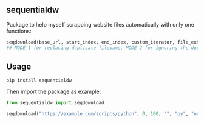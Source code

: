 ## sequentialdw

Package to help myself scrapping website files automatically with only one functions:
```py
seqdownload(base_url, start_index, end_index, custom_iterator, file_extension, output_folder, mode)
## MODE 1 for replacing duplicate filename, MODE 2 for ignoring the duplicate filaname
```

## Usage

`pip install sequentialdw` 

Then import the package as example:
```py
from sequentialdw import seqdownload

seqdownload("https://example.com/scripts/python", 0, 100, "", "py", "output", 1)
```
##